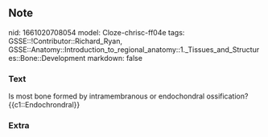 ## Note
nid: 1661020708054
model: Cloze-chrisc-ff04e
tags: GSSE::!Contributor::Richard_Ryan, GSSE::Anatomy::Introduction_to_regional_anatomy::1._Tissues_and_Structures::Bone::Development
markdown: false

### Text
<div class="toggle">
  Is most bone formed by intramembranous or endochondral
  ossification?
</div>
<div class="toggle">
  {{c1::Endochrondral}}
</div>

### Extra


